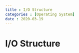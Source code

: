 ```yaml
---
title : I/O Structure  
categories : [Operating System]  
date : 2020-03-19  
---  
```


# I/O Structure  
